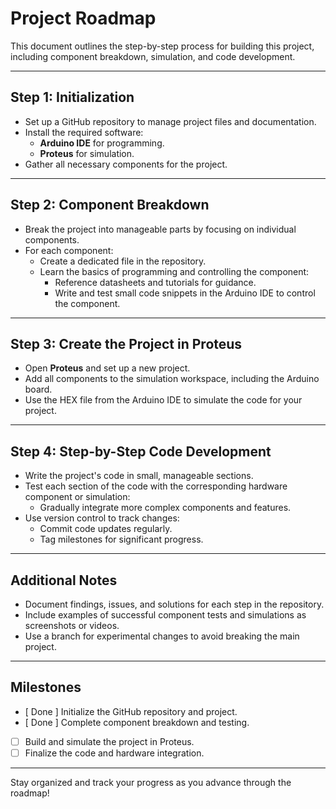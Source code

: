 # Project Roadmap

This document outlines the step-by-step process for building this project, including component breakdown, simulation, and code development.

---

## **Step 1: Initialization**
- Set up a GitHub repository to manage project files and documentation.
- Install the required software:
  - **Arduino IDE** for programming.
  - **Proteus** for simulation.
- Gather all necessary components for the project.

---

## **Step 2: Component Breakdown**
- Break the project into manageable parts by focusing on individual components.
- For each component:
  - Create a dedicated file in the repository.
  - Learn the basics of programming and controlling the component:
    - Reference datasheets and tutorials for guidance.
    - Write and test small code snippets in the Arduino IDE to control the component.

---

## **Step 3: Create the Project in Proteus**
- Open **Proteus** and set up a new project.
- Add all components to the simulation workspace, including the Arduino board.
- Use the HEX file from the Arduino IDE to simulate the code for your project.

---

## **Step 4: Step-by-Step Code Development**
- Write the project's code in small, manageable sections.
- Test each section of the code with the corresponding hardware component or simulation:
  - Gradually integrate more complex components and features.
- Use version control to track changes:
  - Commit code updates regularly.
  - Tag milestones for significant progress.

---

## **Additional Notes**
- Document findings, issues, and solutions for each step in the repository.
- Include examples of successful component tests and simulations as screenshots or videos.
- Use a branch for experimental changes to avoid breaking the main project.

---

## **Milestones**
- [ Done ] Initialize the GitHub repository and project.
- [ Done ] Complete component breakdown and testing.
- [ ] Build and simulate the project in Proteus.
- [ ] Finalize the code and hardware integration.

---

Stay organized and track your progress as you advance through the roadmap!

